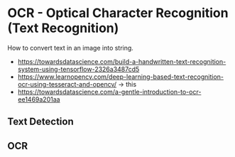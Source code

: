 # OCR - Optical Character Recognition (Text Recognition)

How to convert text in an image into string. 

- https://towardsdatascience.com/build-a-handwritten-text-recognition-system-using-tensorflow-2326a3487cd5
- https://www.learnopencv.com/deep-learning-based-text-recognition-ocr-using-tesseract-and-opencv/ -> this 
- https://towardsdatascience.com/a-gentle-introduction-to-ocr-ee1469a201aa


## Text Detection 

## OCR 
